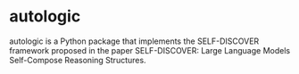 # autologic
autologic is a Python package that implements the SELF-DISCOVER framework proposed in the paper SELF-DISCOVER: Large Language Models Self-Compose Reasoning Structures.
